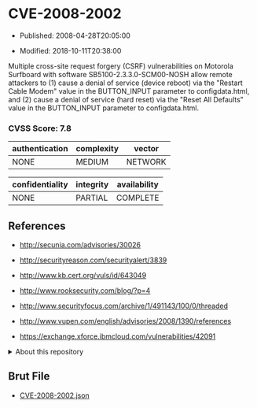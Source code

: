 # CVE-2008-2002

- Published: 2008-04-28T20:05:00

- Modified: 2018-10-11T20:38:00

Multiple cross-site request forgery (CSRF) vulnerabilities on Motorola Surfboard with software SB5100-2.3.3.0-SCM00-NOSH allow remote attackers to (1) cause a denial of service (device reboot) via the "Restart Cable Modem" value in the BUTTON_INPUT parameter to configdata.html, and (2) cause a denial of service (hard reset) via the "Reset All Defaults" value in the BUTTON_INPUT parameter to configdata.html.

### CVSS Score: **7.8**

| authentication | complexity | vector |
| --- | --- | --- |
| NONE | MEDIUM | NETWORK |

| confidentiality | integrity | availability |
| --- | --- | --- |
| NONE | PARTIAL | COMPLETE |

## References

* http://secunia.com/advisories/30026

* http://securityreason.com/securityalert/3839

* http://www.kb.cert.org/vuls/id/643049

* http://www.rooksecurity.com/blog/?p=4

* http://www.securityfocus.com/archive/1/491143/100/0/threaded

* http://www.vupen.com/english/advisories/2008/1390/references

* https://exchange.xforce.ibmcloud.com/vulnerabilities/42091

<details>
<summary>About this repository</summary> 

  This repository is part of the project [Live Hack CVE](https://github.com/Live-Hack-CVE). Main website can be found [www.live-hack.org](https://www.live-hack.org) 
  
  Made by [Sn0wAlice](https://github.com/Sn0wAlice) for the people that care about security and need to have a feed of the latest CVEs. Hope you enjoy it, don't forget to star the repo and follow me on [Twitter](https://twitter.com/Sn0wAlice) and [Github](https://github.com/Sn0wAlice). And that is my [personnal website](https://www.alice-snow.me/)

  - [Home Page](https://github.com/Live-Hack-CVE)
  - [Framework](https://github.com/Live-Hack-CVE/cve-framework)
  - [CVE database](https://github.com/Live-Hack-CVE/full_database)
  - [Changelog](https://github.com/Live-Hack-CVE/Changelog)
</details>

## Brut File

* [CVE-2008-2002.json](https://raw.githubusercontent.com/Live-Hack-CVE/full_database/main/cves/2008/CVE-2008-2002.json)

